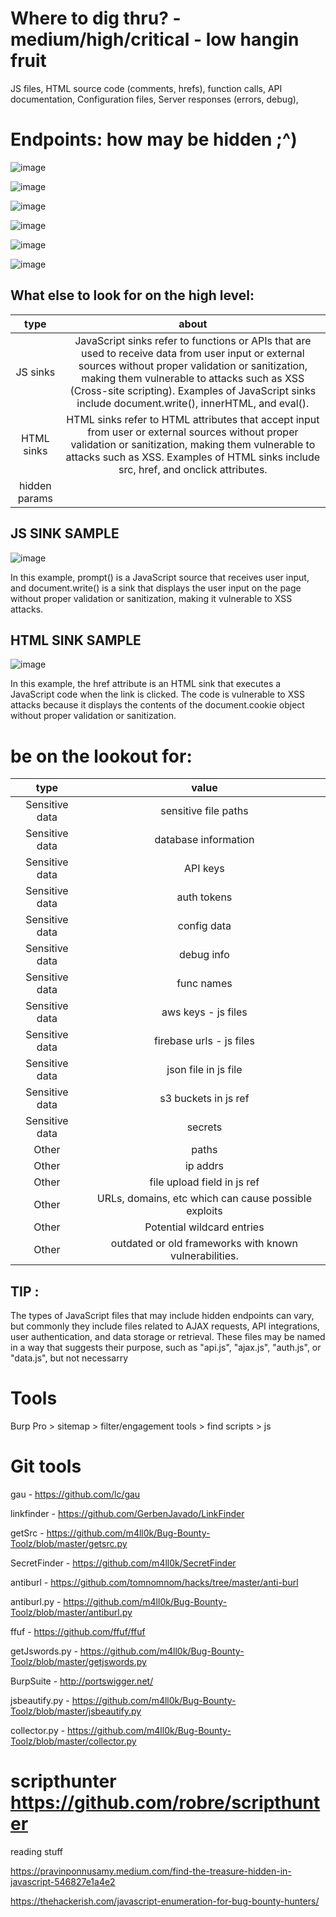 # Where to dig thru? - medium/high/critical - low hangin fruit 
JS files, HTML source code (comments, hrefs), function calls, API documentation, Configuration files, Server responses (errors, debug), 

# Endpoints: how may be hidden ;^)

![image](https://github.com/ex16x41/bugbounty/assets/44981946/e10c0188-5af3-484e-b953-b5fee7cd0b72)

![image](https://github.com/ex16x41/bugbounty/assets/44981946/77462f2f-a5ba-4a1e-921a-265bbd605080)

![image](https://github.com/ex16x41/bugbounty/assets/44981946/948f1aee-3a68-41bd-b32a-05919b8b19d2)

![image](https://github.com/ex16x41/bugbounty/assets/44981946/d8a27130-eb3e-4668-b215-19d56de98336)

![image](https://github.com/ex16x41/bugbounty/assets/44981946/cd452fdd-b069-4f05-a366-82155c8b295a)

![image](https://github.com/ex16x41/bugbounty/assets/44981946/6c0a0a61-f853-4800-b8a3-c645332ee09d)

## What else to look for on the high level: 
| type |about |
|:---:|:---:|
|JS sinks |JavaScript sinks refer to functions or APIs that are used to receive data from user input or external sources without proper validation or sanitization, making them vulnerable to attacks such as XSS (Cross-site scripting). Examples of JavaScript sinks include document.write(), innerHTML, and eval(). | 
|HTML sinks| HTML sinks refer to HTML attributes that accept input from user or external sources without proper validation or sanitization, making them vulnerable to attacks such as XSS. Examples of HTML sinks include src, href, and onclick attributes. |
|hidden params|

## JS SINK SAMPLE
![image](https://github.com/ex16x41/bugbounty/assets/44981946/bc255539-ed34-401e-8209-caf7bed11ffa)

In this example, prompt() is a JavaScript source that receives user input, and document.write() is a sink that displays the user input on the page without proper validation or sanitization, making it vulnerable to XSS attacks.

## HTML SINK SAMPLE

![image](https://github.com/ex16x41/bugbounty/assets/44981946/444445e3-2ce6-4c81-aded-df457dba7f95)

In this example, the href attribute is an HTML sink that executes a JavaScript code when the link is clicked. The code is vulnerable to XSS attacks because it displays the contents of the document.cookie object without proper validation or sanitization.

# be on the lookout for:

| type | value |
|:---:|:---:|
|Sensitive data| sensitive file paths |
|Sensitive data|database information| 
|Sensitive data|API keys| 
|Sensitive data|auth tokens| 
|Sensitive data|config data| 
|Sensitive data|debug info| 
|Sensitive data|func names| 
|Sensitive data|aws keys - js files|
|Sensitive data|firebase urls - js files |
|Sensitive data| json file in js file|
|Sensitive data|s3 buckets in js ref| 
|Sensitive data|secrets| 
|Other|paths|
|Other|ip addrs| 
|Other|file upload field in js ref|
|Other|URLs, domains, etc which can cause possible exploits|
|Other|Potential wildcard entries|
|Other|outdated or old frameworks with known vulnerabilities.|


## TIP :

The types of JavaScript files that may include hidden endpoints can vary, but commonly they include files related to AJAX requests, API integrations, user authentication, and data storage or retrieval. These files may be named in a way that suggests their purpose, such as "api.js", "ajax.js", "auth.js", or "data.js", but not necessarry

# Tools

Burp Pro > sitemap > filter/engagement tools > find scripts > js 

# Git tools

gau - https://github.com/lc/gau

linkfinder - https://github.com/GerbenJavado/LinkFinder

getSrc - https://github.com/m4ll0k/Bug-Bounty-Toolz/blob/master/getsrc.py

SecretFinder - https://github.com/m4ll0k/SecretFinder

antiburl - https://github.com/tomnomnom/hacks/tree/master/anti-burl

antiburl.py - https://github.com/m4ll0k/Bug-Bounty-Toolz/blob/master/antiburl.py

ffuf - https://github.com/ffuf/ffuf

getJswords.py - https://github.com/m4ll0k/Bug-Bounty-Toolz/blob/master/getjswords.py

BurpSuite - http://portswigger.net/

jsbeautify.py - https://github.com/m4ll0k/Bug-Bounty-Toolz/blob/master/jsbeautify.py

collector.py - https://github.com/m4ll0k/Bug-Bounty-Toolz/blob/master/collector.py

# scripthunter https://github.com/robre/scripthunter 


reading stuff 

https://pravinponnusamy.medium.com/find-the-treasure-hidden-in-javascript-546827e1a4e2 

https://thehackerish.com/javascript-enumeration-for-bug-bounty-hunters/
